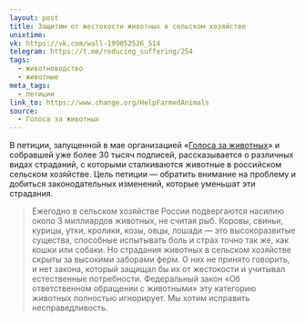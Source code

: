 ```yaml
---
layout: post
title: Защитим от жестокости животных в сельском хозяйстве
unixtime: 
vk: https://vk.com/wall-199052526_514
telegram: https://t.me/reducing_suffering/254
tags:
  - животноводство
  - животные
meta_tags:
  - петиции
link_to: https://www.change.org/HelpFarmedAnimals
source:
  - Голоса за животных
---
```

В петиции, запущенной в мае организацией «[Голоса за животных](https://vk.com/public30456083)» и собравшей уже более 30 тысяч подписей, рассказывается о различных видах страданий, с которыми сталкиваются животные в российском сельском хозяйстве. Цель петиции — обратить внимание на проблему и добиться законодательных изменений, которые уменьшат эти страдания.  
  
>Ежегодно в сельском хозяйстве России подвергаются насилию около 3 миллиардов животных, не считая рыб. Коровы, свиньи, курицы, утки, кролики, козы, овцы, лошади — это высокоразвитые существа, способные испытывать боль и страх точно так же, как кошки или собаки. Но страдания животных в сельском хозяйстве скрыты за высокими заборами ферм. О них не принято говорить, и нет закона, который защищал бы их от жестокости и учитывал естественные потребности. Федеральный закон «Об ответственном обращении с животными» эту категорию животных полностью игнорирует. Мы хотим исправить несправедливость.